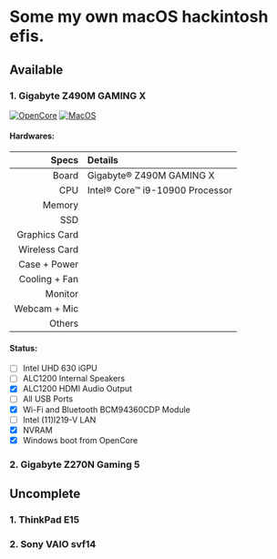# Some my own macOS hackintosh efis.

## Available
### 1. Gigabyte Z490M GAMING X
[![OpenCore](https://img.shields.io/badge/OpenCore-0.7.8-1ac3d4)](https://github.com/acidanthera/OpenCorePkg/releases/tag/0.7.8)
[![MacOS](https://img.shields.io/badge/macOS-12.2.1-c62eb8)](https://www.apple.com/macos/monterey/)

#### Hardwares:
|         Specs | Details                         |
| ------------: | :------------------------------ |
|         Board | Gigabyte® Z490M GAMING X        |
|           CPU | Intel® Core™ i9-10900 Processor |
|        Memory |                                 |
|           SSD |                                 |
| Graphics Card |                                 |
| Wireless Card |                                 |
|  Case + Power |                                 |
| Cooling + Fan |                                 |
|       Monitor |                                 |
|  Webcam + Mic |                                 |
|        Others |                                 |
#### Status:
- [ ] Intel UHD 630 iGPU
- [ ] ALC1200 Internal Speakers
- [x] ALC1200 HDMI Audio Output
- [ ] All USB Ports 
- [x] Wi-Fi and Bluetooth BCM94360CDP Module
- [ ] Intel (11)I219-V LAN
- [x] NVRAM
- [x] Windows boot from OpenCore

### 2. Gigabyte Z270N Gaming 5

## Uncomplete
### 1. ThinkPad E15
### 2. Sony VAIO svf14


